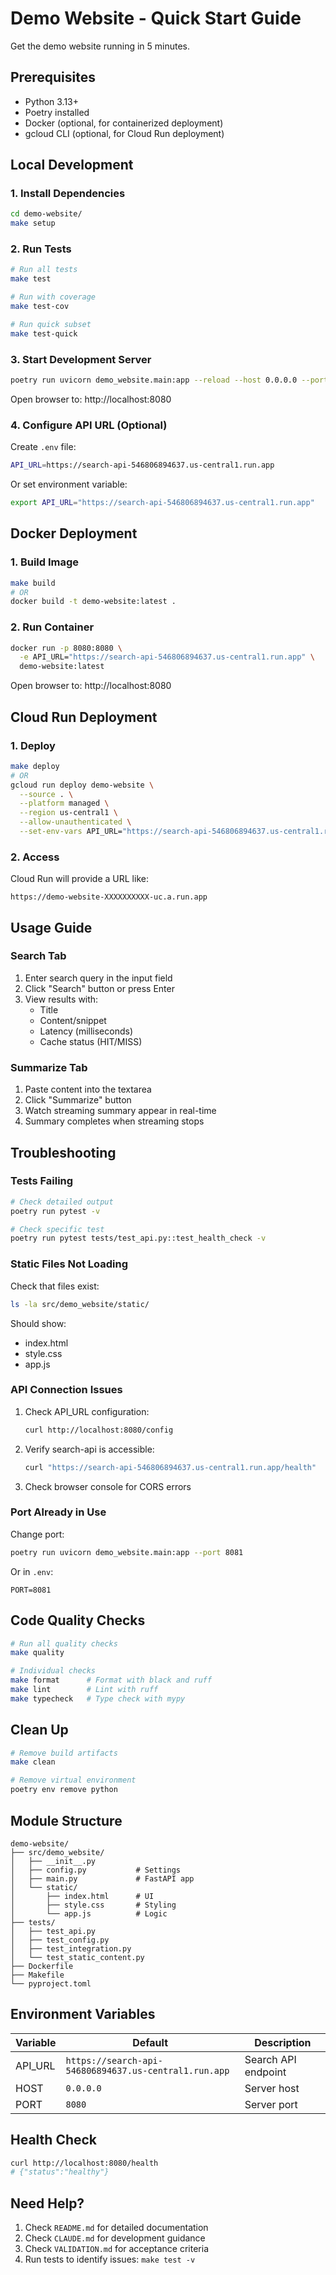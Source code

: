 # Demo Website - Quick Start Guide

Get the demo website running in 5 minutes.

## Prerequisites

- Python 3.13+
- Poetry installed
- Docker (optional, for containerized deployment)
- gcloud CLI (optional, for Cloud Run deployment)

## Local Development

### 1. Install Dependencies

```bash
cd demo-website/
make setup
```

### 2. Run Tests

```bash
# Run all tests
make test

# Run with coverage
make test-cov

# Run quick subset
make test-quick
```

### 3. Start Development Server

```bash
poetry run uvicorn demo_website.main:app --reload --host 0.0.0.0 --port 8080
```

Open browser to: http://localhost:8080

### 4. Configure API URL (Optional)

Create `.env` file:

```bash
API_URL=https://search-api-546806894637.us-central1.run.app
```

Or set environment variable:

```bash
export API_URL="https://search-api-546806894637.us-central1.run.app"
```

## Docker Deployment

### 1. Build Image

```bash
make build
# OR
docker build -t demo-website:latest .
```

### 2. Run Container

```bash
docker run -p 8080:8080 \
  -e API_URL="https://search-api-546806894637.us-central1.run.app" \
  demo-website:latest
```

Open browser to: http://localhost:8080

## Cloud Run Deployment

### 1. Deploy

```bash
make deploy
# OR
gcloud run deploy demo-website \
  --source . \
  --platform managed \
  --region us-central1 \
  --allow-unauthenticated \
  --set-env-vars API_URL="https://search-api-546806894637.us-central1.run.app"
```

### 2. Access

Cloud Run will provide a URL like:
```
https://demo-website-XXXXXXXXXX-uc.a.run.app
```

## Usage Guide

### Search Tab

1. Enter search query in the input field
2. Click "Search" button or press Enter
3. View results with:
   - Title
   - Content/snippet
   - Latency (milliseconds)
   - Cache status (HIT/MISS)

### Summarize Tab

1. Paste content into the textarea
2. Click "Summarize" button
3. Watch streaming summary appear in real-time
4. Summary completes when streaming stops

## Troubleshooting

### Tests Failing

```bash
# Check detailed output
poetry run pytest -v

# Check specific test
poetry run pytest tests/test_api.py::test_health_check -v
```

### Static Files Not Loading

Check that files exist:
```bash
ls -la src/demo_website/static/
```

Should show:
- index.html
- style.css
- app.js

### API Connection Issues

1. Check API_URL configuration:
   ```bash
   curl http://localhost:8080/config
   ```

2. Verify search-api is accessible:
   ```bash
   curl "https://search-api-546806894637.us-central1.run.app/health"
   ```

3. Check browser console for CORS errors

### Port Already in Use

Change port:
```bash
poetry run uvicorn demo_website.main:app --port 8081
```

Or in `.env`:
```
PORT=8081
```

## Code Quality Checks

```bash
# Run all quality checks
make quality

# Individual checks
make format      # Format with black and ruff
make lint        # Lint with ruff
make typecheck   # Type check with mypy
```

## Clean Up

```bash
# Remove build artifacts
make clean

# Remove virtual environment
poetry env remove python
```

## Module Structure

```
demo-website/
├── src/demo_website/
│   ├── __init__.py
│   ├── config.py           # Settings
│   ├── main.py             # FastAPI app
│   └── static/
│       ├── index.html      # UI
│       ├── style.css       # Styling
│       └── app.js          # Logic
├── tests/
│   ├── test_api.py
│   ├── test_config.py
│   ├── test_integration.py
│   └── test_static_content.py
├── Dockerfile
├── Makefile
└── pyproject.toml
```

## Environment Variables

| Variable | Default | Description |
|----------|---------|-------------|
| API_URL | `https://search-api-546806894637.us-central1.run.app` | Search API endpoint |
| HOST | `0.0.0.0` | Server host |
| PORT | `8080` | Server port |

## Health Check

```bash
curl http://localhost:8080/health
# {"status":"healthy"}
```

## Need Help?

1. Check `README.md` for detailed documentation
2. Check `CLAUDE.md` for development guidance
3. Check `VALIDATION.md` for acceptance criteria
4. Run tests to identify issues: `make test -v`
